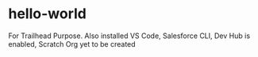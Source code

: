 # hello-world
For Trailhead Purpose.
Also installed VS Code, Salesforce CLI, Dev Hub is enabled, Scratch Org yet to be created
